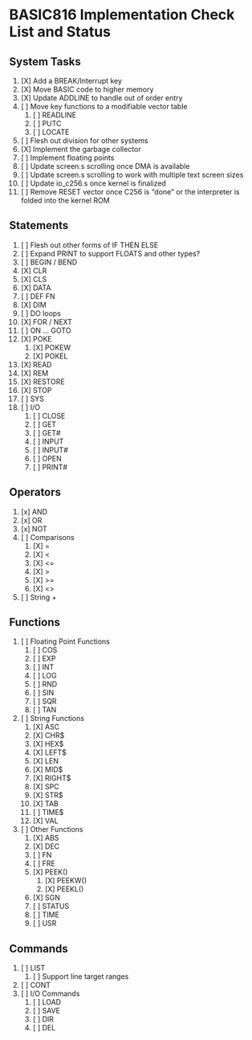 # BASIC816 Implementation Check List and Status

## System Tasks

1. [X] Add a BREAK/Interrupt key
1. [X] Move BASIC code to higher memory
1. [X] Update ADDLINE to handle out of order entry
1. [ ] Move key functions to a modifiable vector table
    1. [ ] READLINE
    1. [ ] PUTC
    1. [ ] LOCATE
1. [ ] Flesh out division for other systems
1. [X] Implement the garbage collector
1. [ ] Implement floating points
1. [ ] Update screen.s scrolling once DMA is available
1. [ ] Update screen.s scrolling to work with multiple text screen sizes
1. [ ] Update io_c256.s once kernel is finalized
1. [ ] Remove RESET vector once C256 is “done” or the interpreter is folded into the kernel ROM

## Statements

1. [ ] Flesh out other forms of IF THEN ELSE
1. [ ] Expand PRINT to support FLOATS and other types?
1. [ ] BEGIN / BEND
1. [X] CLR
1. [X] CLS
1. [X] DATA
1. [ ] DEF FN
1. [X] DIM
1. [ ] DO loops
1. [X] FOR / NEXT
1. [ ] ON … GOTO
1. [X] POKE
    1. [X] POKEW
    1. [X] POKEL
1. [X] READ
1. [X] REM
1. [X] RESTORE
1. [X] STOP
1. [ ] SYS
1. [ ] I/O
    1. [ ] CLOSE
    1. [ ] GET
    1. [ ] GET#
    1. [ ] INPUT
    1. [ ] INPUT#
    1. [ ] OPEN
    1. [ ] PRINT#

## Operators

1. [x] AND
1. [x] OR
1. [x] NOT
1. [ ] Comparisons
    1. [X] =
    1. [X] <
    1. [X] <=
    1. [X] >
    1. [X] >=
    1. [X] <>
1. [ ] String +

## Functions

1. [ ] Floating Point Functions
    1. [ ] COS
    1. [ ] EXP
    1. [ ] INT
    1. [ ] LOG
    1. [ ] RND
    1. [ ] SIN
    1. [ ] SQR
    1. [ ] TAN
1. [ ] String Functions
    1. [X] ASC
    1. [X] CHR$
    1. [X] HEX$
    1. [X] LEFT$
    1. [X] LEN
    1. [X] MID$
    1. [X] RIGHT$
    1. [X] SPC
    1. [X] STR$
    1. [X] TAB
    1. [ ] TIME$
    1. [X] VAL
1. [ ] Other Functions
    1. [X] ABS
    1. [X] DEC
    1. [ ] FN
    1. [ ] FRE
    1. [X] PEEK()
        1. [X] PEEKW()
        1. [X] PEEKL()
    1. [X] SGN
    1. [ ] STATUS
    1. [ ] TIME
    1. [ ] USR

## Commands

1. [ ] LIST
    1. [ ] Support line target ranges
1. [ ] CONT
1. [ ] I/O Commands
    1. [ ] LOAD
    1. [ ] SAVE
    1. [ ] DIR
    1. [ ] DEL